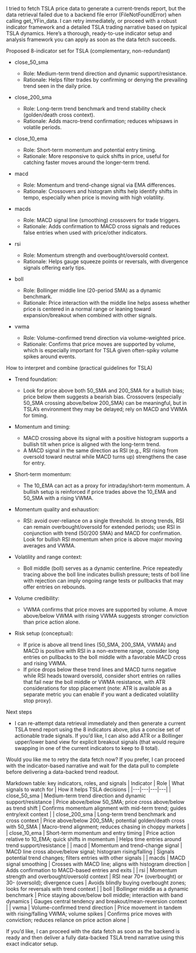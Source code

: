 I tried to fetch TSLA price data to generate a current-trends report, but the data retrieval failed due to a backend file error (FileNotFoundError) when calling get_YFin_data. I can retry immediately, or proceed with a robust indicator framework and a detailed TSLA trading narrative based on typical TSLA dynamics. Here’s a thorough, ready-to-use indicator setup and analysis framework you can apply as soon as the data fetch succeeds.

Proposed 8-indicator set for TSLA (complementary, non-redundant)
- close_50_sma
  - Role: Medium-term trend direction and dynamic support/resistance.
  - Rationale: Helps filter trades by confirming or denying the prevailing trend seen in the daily price.

- close_200_sma
  - Role: Long-term trend benchmark and trend stability check (golden/death cross context).
  - Rationale: Adds macro-trend confirmation; reduces whipsaws in volatile periods.

- close_10_ema
  - Role: Short-term momentum and potential entry timing.
  - Rationale: More responsive to quick shifts in price, useful for catching faster moves around the longer-term trend.

- macd
  - Role: Momentum and trend-change signal via EMA differences.
  - Rationale: Crossovers and histogram shifts help identify shifts in tempo, especially when price is moving with high volatility.

- macds
  - Role: MACD signal line (smoothing) crossovers for trade triggers.
  - Rationale: Adds confirmation to MACD cross signals and reduces false entries when used with price/other indicators.

- rsi
  - Role: Momentum strength and overbought/oversold context.
  - Rationale: Helps gauge squeeze points or reversals, with divergence signals offering early tips.

- boll
  - Role: Bollinger middle line (20-period SMA) as a dynamic benchmark.
  - Rationale: Price interaction with the middle line helps assess whether price is centered in a normal range or leaning toward expansion/breakout when combined with other signals.

- vwma
  - Role: Volume-confirmed trend direction via volume-weighted price.
  - Rationale: Confirms that price moves are supported by volume, which is especially important for TSLA given often-spiky volume spikes around events.

How to interpret and combine (practical guidelines for TSLA)
- Trend foundation: 
  - Look for price above both 50_SMA and 200_SMA for a bullish bias; price below them suggests a bearish bias. Crossovers (especially 50_SMA crossing above/below 200_SMA) can be meaningful, but in TSLA’s environment they may be delayed; rely on MACD and VWMA for timing.

- Momentum and timing:
  - MACD crossing above its signal with a positive histogram supports a bullish tilt when price is aligned with the long-term trend.
  - A MACD signal in the same direction as RSI (e.g., RSI rising from oversold toward neutral while MACD turns up) strengthens the case for entry.

- Short-term momentum:
  - The 10_EMA can act as a proxy for intraday/short-term momentum. A bullish setup is reinforced if price trades above the 10_EMA and 50_SMA with a rising VWMA.

- Momentum quality and exhaustion:
  - RSI: avoid over-reliance on a single threshold. In strong trends, RSI can remain overbought/oversold for extended periods; use RSI in conjunction with trend (50/200 SMA) and MACD for confirmation. Look for bullish RSI momentum when price is above major moving averages and VWMA.

- Volatility and range context:
  - Boll middle (boll) serves as a dynamic centerline. Price repeatedly tracing above the boll line indicates bullish pressure; tests of boll line with rejection can imply ongoing range tests or pullbacks that may offer entries on rebounds.

- Volume credibility:
  - VWMA confirms that price moves are supported by volume. A move above/below VWMA with rising VWMA suggests stronger conviction than price action alone.

- Risk setup (conceptual):
  - If price is above all trend lines (50_SMA, 200_SMA, VWMA) and MACD is positive with RSI in a non-extreme range, consider long entries on pullbacks to the boll middle with a favorable MACD cross and rising VWMA.
  - If price drops below these trend lines and MACD turns negative while RSI heads toward oversold, consider short entries on rallies that fail near the boll middle or VWMA resistance, with ATR considerations for stop placement (note: ATR is available as a separate metric you can enable if you want a dedicated volatility stop proxy).

Next steps
- I can re-attempt data retrieval immediately and then generate a current TSLA trend report using the 8 indicators above, plus a concise set of actionable trade signals. If you’d like, I can also add ATR or a Bollinger upper/lower band view for explicit breakout signals (that would require swapping in one of the current indicators to keep to 8 total).

Would you like me to retry the data fetch now? If you prefer, I can proceed with the indicator-based narrative and wait for the data pull to complete before delivering a data-backed trend readout.

Markdown table: key indicators, roles, and signals
| Indicator | Role | What signals to watch for | How it helps TSLA decisions |
|---|---|---|---|
| close_50_sma | Medium-term trend direction and dynamic support/resistance | Price above/below 50_SMA; price cross above/below as trend shift | Confirms momentum alignment with mid-term trend; guides entry/exit context |
| close_200_sma | Long-term trend benchmark and cross context | Price above/below 200_SMA; potential golden/death cross with 50_SMA | Macro-trend alignment; reduces chasing in choppy markets |
| close_10_ema | Short-term momentum and entry timing | Price action relative to 10_EMA; quick shifts in momentum | Helps time entries around trend support/resistance |
| macd | Momentum and trend-change signal | MACD line cross above/below signal; histogram rising/falling | Signals potential trend changes; filters entries with other signals |
| macds | MACD signal smoothing | Crosses with MACD line; aligns with histogram direction | Adds confirmation to MACD-based entries and exits |
| rsi | Momentum strength and overbought/oversold context | RSI near 70+ (overbought) or 30- (oversold); divergence cues | Avoids blindly buying overbought zones; looks for reversals with trend context |
| boll | Bollinger middle as a dynamic benchmark | Price staying above/below boll middle; interaction with band dynamics | Gauges central tendency and breakout/mean-reversion context |
| vwma | Volume-confirmed trend direction | Price movement in tandem with rising/falling VWMA; volume spikes | Confirms price moves with conviction; reduces reliance on price action alone |

If you’d like, I can proceed with the data fetch as soon as the backend is ready and then deliver a fully data-backed TSLA trend narrative using this exact indicator setup.
